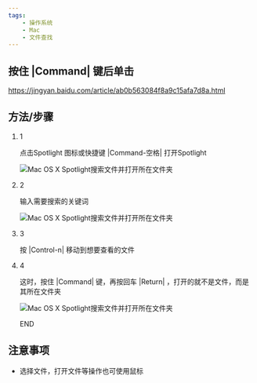 ```yaml
---
tags:
    - 操作系统
    - Mac
    - 文件查找
---
```


## 按住 |Command| 键后单击

https://jingyan.baidu.com/article/ab0b563084f8a9c15afa7d8a.html

## 方法/步骤

1. 1

   点击Spotlight 图标或快捷键 |Command-空格| 打开Spotlight

   ![Mac OS X Spotlight搜索文件并打开所在文件夹](/img-post/开发/操作系统/Mac/文件查找/Untitled.assets/3852f6e5eceeadbce0cf7ac5cd18dfdae53b7b75.jpg)

2. 2

   输入需要搜索的关键词

   ![Mac OS X Spotlight搜索文件并打开所在文件夹](/img-post/开发/操作系统/Mac/文件查找/Untitled.assets/46315818dfdae43b58663f94c457935652bb7475.jpg)

3. 3

   按 |Control-n| 移动到想要查看的文件

4. 4

   这时，按住 |Command| 键，再按回车 |Return| ，打开的就不是文件，而是其所在文件夹

   ![Mac OS X Spotlight搜索文件并打开所在文件夹](/img-post/开发/操作系统/Mac/文件查找/Untitled.assets/03605157935653bb90c0594e1d0b312104617175.jpg)

   END

## 注意事项

- 选择文件，打开文件等操作也可使用鼠标